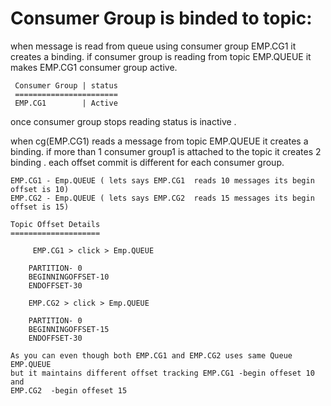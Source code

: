  Consumer Group is binded to topic:
 ==================================
 
 when message is read from queue using consumer group EMP.CG1 it creates a binding. if 
 consumer group is reading from topic EMP.QUEUE it makes EMP.CG1 consumer group active.

     Consumer Group | status
     =======================
     EMP.CG1        | Active

once consumer group stops reading status is inactive .

when cg(EMP.CG1) reads a message from topic EMP.QUEUE it creates a binding. if more than 1 consumer group1 is attached
to the topic it creates 2 binding . each offset commit is different for each consumer group.

    EMP.CG1 - Emp.QUEUE ( lets says EMP.CG1  reads 10 messages its begin offset is 10)
    EMP.CG2 - Emp.QUEUE ( lets says EMP.CG2  reads 15 messages its begin offset is 15)
    
    Topic Offset Details
    ====================

         EMP.CG1 > click > Emp.QUEUE

        PARTITION- 0
        BEGINNINGOFFSET-10
        ENDOFFSET-30

        EMP.CG2 > click > Emp.QUEUE

        PARTITION- 0
        BEGINNINGOFFSET-15
        ENDOFFSET-30
    
    As you can even though both EMP.CG1 and EMP.CG2 uses same Queue EMP.QUEUE 
    but it maintains different offset tracking EMP.CG1 -begin offeset 10 and
    EMP.CG2  -begin offeset 15
    

